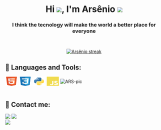 <h1 align="center">Hi <img src="https://raw.githubusercontent.com/MartinHeinz/MartinHeinz/master/wave.gif" width="30px">, I'm Arsênio <img src="https://images.emojiterra.com/google/noto-emoji/v2.034/128px/1f1e7-1f1f7.png" width="30px"></h1>
<h3 align="center">I think the tecnology will make the world a better place for everyone</h3>
<br />
<p align="center">
    <a href="https://github.com/ArsenioMendes">
        <img title="🔥 Get streak stats for your profile at git.io/streak-stats" alt="Arsênio streak" src="https://github-readme-streak-stats.herokuapp.com?user=ArsenioMendes&theme=python-dark&border_radius=5"/>
    </a>
</p>

## 🚀 Languages and Tools:
<div>
  <img align="center" alt="ARS-HTML" height="30" width="40" src="https://raw.githubusercontent.com/devicons/devicon/master/icons/html5/html5-original.svg">
  <img align="center" alt="ARS-CSS" height="30" width="40" src="https://raw.githubusercontent.com/devicons/devicon/master/icons/css3/css3-original.svg">
  <img align="center" alt="ARS-Python" height="30" width="40" src="https://raw.githubusercontent.com/devicons/devicon/master/icons/python/python-original.svg">
  <img align="center" alt="ARS-Js" height="30" width="40" src="https://raw.githubusercontent.com/devicons/devicon/master/icons/javascript/javascript-plain.svg">
  <img align="center" alt="ARS-pic" height="30" width="40" src="https://img.icons8.com/color/512/berserk.png">
</div>
<br/>
<h2> 🤳 Contact me:</h2>
<div>
    <a href="https://www.instagram.com/mendes_ars/" target="_blank"><img src="https://img.shields.io/badge/Instagram-E4405F?style=for-the-         badge&logo=instagram&logoColor=white" width="100px"></a>
    <a href="https://www.linkedin.com/in/ars%C3%AAniomendes/" target="_blank"><img src="https://img.shields.io/badge/LinkedIn-0077B5?style=for-the-badge&logo=linkedin&logoColor=white" width="100px"></a>
</div>

<div>
    <img src="https://raw.githubusercontent.com/trinib/trinib/82213791fa9ff58d3ca768ddd6de2489ec23ffca/images/footer.svg">
</div>
